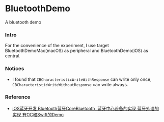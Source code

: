 # BluetoothDemo
A bluetooth demo

### Intro

For the convenience of the experiment, I use target BluetoothDemoMac(macOS) as peripheral and BluetoothDemo(iOS) as central.

### Notices

- I found that `CBCharacteristicWriteWithResponse` can write only once, `CBCharacteristicWriteWithoutResponse` can write always.

### Reference

- [iOS蓝牙开发 Bluetooth蓝牙CoreBluetooth  蓝牙中心设备的实现 蓝牙外设的实现 有OC和Swift的Demo](https://www.jianshu.com/p/38a4c6451d93)
